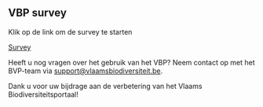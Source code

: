 ## VBP survey

Klik op de link om de survey te starten

[Survey](https://docs.google.com/forms/d/e/1FAIpQLSew0_I58MHipqdOIlgJpjLEveTXWnxRv3kmeYXAG675f_JFuA/viewform?usp=sf_link)



Heeft u nog vragen over het gebruik van het VBP? Neem contact op met het BVP-team via [support@vlaamsbiodiversiteit.be](mailto:support.natuurdata@inbo.be).

Dank u voor uw bijdrage aan de verbetering van het Vlaams Biodiversiteitsportaal\!
